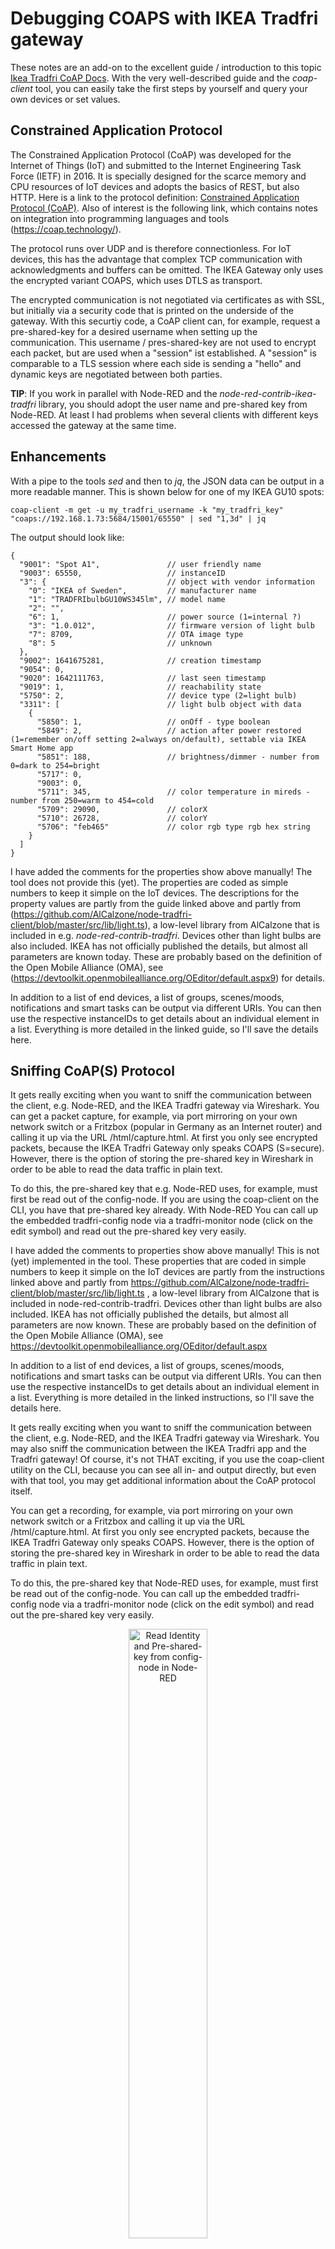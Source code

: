 # Debugging COAPS with IKEA Tradfri gateway
These notes are an add-on to the excellent guide / introduction to this topic [Ikea Tradfri CoAP Docs](https://github.com/glenndehaan/ikea-tradfri-coap-docs). With the very well-described guide and the *coap-client* tool, you can easily take the first steps by yourself and query your own devices or set values.

## Constrained Application Protocol
The Constrained Application Protocol (CoAP) was developed for the Internet of Things (IoT) and submitted to the Internet Engineering Task Force (IETF) in 2016. It is specially designed for the scarce memory and CPU resources of IoT devices and adopts the basics of REST, but also HTTP. Here is a link to the protocol definition: [Constrained Application Protocol (CoAP)](https://tools.ietf.org/id/draft-ietf-core-coap-09.html#rfc.section.3). Also of interest is the following link, which contains notes on integration into programming languages and tools (https://coap.technology/).

The protocol runs over UDP and is therefore connectionless. For IoT devices, this has the advantage that complex TCP communication with acknowledgments and buffers can be omitted. The IKEA Gateway only uses the encrypted variant COAPS, which uses DTLS as transport.

The encrypted communication is not negotiated via certificates as with SSL, but initially via a security code that is printed on the underside of the gateway. With this securtiy code, a CoAP client can, for example, request a pre-shared-key for a desired username when setting up the communication. This username / pres-shared-key are not used to encrypt each packet, but are used when a "session" ist established. A "session" is comparable to a TLS session where each side is sending a "hello" and dynamic keys are negotiated between both parties.

**TIP**: If you work in parallel with Node-RED and the *node-red-contrib-ikea-tradfri* library, you should adopt the user name and pre-shared key from Node-RED. At least I had problems when several clients with different keys accessed the gateway at the same time.

## Enhancements
With a pipe to the tools *sed* and then to  *jq*, the JSON data can be output in a more readable manner. This is shown below for one of my IKEA GU10 spots:

````
coap-client -m get -u my_tradfri_username -k "my_tradfri_key" "coaps://192.168.1.73:5684/15001/65550" | sed "1,3d" | jq
````
The output should look like:

````
{
  "9001": "Spot A1",               // user friendly name
  "9003": 65550,                   // instanceID
  "3": {                           // object with vendor information
    "0": "IKEA of Sweden",         // manufacturer name
    "1": "TRADFRIbulbGU10WS345lm", // model name
    "2": "",
    "6": 1,                        // power source (1=internal ?)
    "3": "1.0.012",                // firmware version of light bulb
    "7": 8709,                     // OTA image type
    "8": 5                         // unknown
  },
  "9002": 1641675281,              // creation timestamp
  "9054": 0,
  "9020": 1642111763,              // last seen timestamp
  "9019": 1,                       // reachability state
  "5750": 2,                       // device type (2=light bulb)
  "3311": [                        // light bulb object with data
    {
      "5850": 1,                   // onOff - type boolean
      "5849": 2,                   // action after power restored (1=remember on/off setting 2=always on/default), settable via IKEA Smart Home app
      "5851": 188,                 // brightness/dimmer - number from 0=dark to 254=bright
      "5717": 0,                   
      "9003": 0,
      "5711": 345,                 // color temperature in mireds - number from 250=warm to 454=cold
      "5709": 29090,               // colorX
      "5710": 26728,               // colorY
      "5706": "feb465"             // color rgb type rgb hex string
    }
  ]
}
````
I have added the comments for the properties show above manually! The tool does not provide this (yet). The properties are coded as simple numbers to keep it simple on the IoT devices. The descriptions for the property values are partly from the guide linked above and partly from (https://github.com/AlCalzone/node-tradfri-client/blob/master/src/lib/light.ts), a low-level library from AlCalzone that is included in e.g. *node-red-contrib-tradfri*. Devices other than light bulbs are also included. IKEA has not officially published the details, but almost all parameters are known today. These are probably based on the definition of the Open Mobile Alliance (OMA), see (https://devtoolkit.openmobilealliance.org/OEditor/default.aspx9) for details.

In addition to a list of end devices, a list of groups, scenes/moods, notifications and smart tasks can be output via different URIs. You can then use the respective instanceIDs to get details about an individual element in a list. Everything is more detailed in the linked guide, so I'll save the details here.

## Sniffing CoAP(S) Protocol
It gets really exciting when you want to sniff the communication between the client, e.g. Node-RED, and the IKEA Tradfri gateway via Wireshark. You can get a packet capture, for example, via port mirroring on your own network switch or a Fritzbox (popular in Germany as an Internet router) and calling it up via the URL /html/capture.html. At first you only see encrypted packets, because the IKEA Tradfri Gateway only speaks COAPS (S=secure). However, there is the option of storing the pre-shared key in Wireshark in order to be able to read the data traffic in plain text.

To do this, the pre-shared key that e.g. Node-RED uses, for example, must first be read out of the config-node. If you are using the coap-client on the CLI, you have that pre-shared key already. With Node-RED You can call up the embedded tradfri-config node via a tradfri-monitor node (click on the edit symbol) and read out the pre-shared key very easily.

I have added the comments to properties show above manually! This is not (yet) implemented in the tool. These properties that are coded in simple numbers to keep it simple on the IoT devices are partly from the instructions linked above and partly from https://github.com/AlCalzone/node-tradfri-client/blob/master/src/lib/light.ts , a low-level library from AlCalzone that is included in node-red-contrib-tradfri. Devices other than light bulbs are also included. IKEA has not officially published the details, but almost all parameters are now known. These are probably based on the definition of the Open Mobile Alliance (OMA), see https://devtoolkit.openmobilealliance.org/OEditor/default.aspx

In addition to a list of end devices, a list of groups, scenes/moods, notifications and smart tasks can be output via different URIs. You can then use the respective instanceIDs to get details about an individual element in a list. Everything is more detailed in the linked instructions, so I'll save the details here.

It gets really exciting when you want to sniff the communication between the client, e.g. Node-RED, and the IKEA Tradfri gateway via Wireshark. You may also sniff the communication between the IKEA Tradfri app and the Tradfri gateway! Of course, it's not THAT exciting, if you use the coap-client utility on the CLI, because you can see all in- and output directly, but even with that tool, you may get additional information about the CoAP protocol itself.

You can get a recording, for example, via port mirroring on your own network switch or a Fritzbox and calling it up via the URL /html/capture.html. At first you only see encrypted packets, because the IKEA Tradfri Gateway only speaks COAPS. However, there is the option of storing the pre-shared key in Wireshark in order to be able to read the data traffic in plain text.

To do this, the pre-shared key that Node-RED uses, for example, must first be read out of the config-node. You can call up the embedded tradfri-config node via a tradfri-monitor node (click on the edit symbol) and read out the pre-shared key very easily.

<p align="center"><img src="/images/Read&#32;Identity&#32;and&#32;Pre-shared-key&#32;from&#32;config-node&#32;in&#32;Node-RED.png" alt="Read Identity and Pre-shared-key from config-node in Node-RED" width="50%" ></p>

The key still has to be converted from ASCII to HEX, which can be done using various tools. The key is then entered in hex format in Wireshark in the "*Settings*", "*Protocols*", "*DTLS*" menu:

<p align="center"><img src="/images/Wireshark&#32;-&#32;Preferences&#32;-&#32;Protocols.png" alt="Wireshark, Preferences, Protocols" width="75%" ></p>

**After** you have started a packet capture in Wireshark, you have to tell your client to start a new session, e.g. by triggering a restart of the flows in Node-RED or restarting the IKEA Smart Home app. On the CLI a new session is automatically created each time you send a URL, so you don't have to care about this.

<p align="center"><img src="/images/Node-RED&#32;-&#32;Restart&#32;Flows.png" alt="Node-RED - Restart Flows" width="30%" ></p>

From this point on, the CoAP communication is displayed in plain text.

**NOTE**: after each new capture you have to restart the flows in Node-RED or restart the IKEA Smart Home app, since a dynamic key is generated for each "*session*" from the pre-shared key and identity name, which Wireshark unfortunately does not remember when you start a new capture. But you can certainly live with that. It might be easiest to keep capturing while looking into the packets.

The following is an example of the PUT command that Node-RED uses to set the values of a lamp with instanceID 65550 (Spot A1):

<p align="center"><img src="/images/Wireshark&#32;-&#32;COAP&#32;decrypted.png" alt="Wireshark - COAP decrypted" width="100%" ></p>

The parameters and values are passed in JSON format. In the example below, the brightness is set to 25% and the light color to "warm":

<p align="center"><img src="/images/CoAP&#32;decrypted.png" alt="CoAP decrypted in detail" width="50%" ></p>

This message is acknowledged by the IKEA Tradfri Gateway as most messages. By using ACKs on the application layer the CoAP protocol compensates for the build-in reliability that is provided by TCP.

I find it very interesting to read the CoAP communication, for example to check that events are being sent between Node-RED and the Tradfri Gateway and the values don't have to be polled at a regular short interval. It is not clear to me why Node-RED is constantly sending empty *CON* messages. Maybe it is used as a health-check. However, these messages are all acknowledged with an RST (reset) by the gateway.

If you examine a complete "*session*" more closely, you can see that Node-RED initially queries the device list and all devices from it in order to be able to select the devices by user-friendly name - at least for the "control" nodes. In addition, all instanceIDs with an Observe: Register option are subscribed with the queries and therefore the CoAP client is able to get an event when values for these instance IDs have changed. A publisher-subscriber communication is used here, which avoids constant polling.

<p align="center"><img src="/images/CoAP&#32;Observe&#32;-&#32;Register.png" alt="CoAP Observe - Register" width="50%" ></p>

If you change the lamps via the IKEA remote control, for example, an event is sent to Node-RED, as can be seen in the example below:

<p align="center"><img src="/images/Event&#32;from&#32;Tradfri&#32;Gateway&#32;to&#32;CoAP.png" alt="Event from Tradfri Gateway to CoAP" width="100%" ></p>

## Sniffing IKEA smart home app

Since the IKEA Smart Home app is the primary reference for communication with the Tradfri Gateway, it would of course be great if you could also read this communication.

My first ideas: *If you can read the pre-shared key from the IKEA Smart Home App or initially capture the coupling via the security code, then maybe you could also read the communication between the IKEA Smart Home App and the Tradfri Gateway?*

I didn't take a closer look at the first option, but tried the second option right away. So I deleted the IKEA Smart Home app from my mobile phone and reinstalled it. This will delete locally stored information such as pre-shared keys. Then I reconnected to the gateway via the app and was prompted -  as expected - to scan the QR code or alternatively to enter the security code manually. After entering this information, I was able to see my installed lamps in the app again.

Then I examined the packet capture with Wireshark. Initially I only saw DTLS communication and Hello packets from both sides. Upon closer examination, I found that encrypted communication is negotiated, similar to what happens with TLS, but with fewer ciphers. The authentication phase, in which the client requests a pre-shared key from the server, has already been described [here](https://github.com/glenndehaan/ikea-tradfri-coap-docs#authenticate) in the guide mentioned. This was already encrypted, so that nothing could be read in plain text.

I didn't even have to search the COAPS RFC, but saw that the security code '*coincidentally*' had the same length as the pre-shared keys and assumed that this key might have been used for the initial encryption. So I saved the packet capture, converted the security code from ASCII to hex and entered it in Wireshark. **Bingo!** Now I was able to read the authentication in clear text:

<p align="center"><img src="/images/COAPS&#32;request&#32;from&#32;client&#32;to&#32;authenticate.png" alt="COAPS request from client to authenticate" width="100%" ></p>

At the beginning you can see several "*Client Hello*" and "*Server Hello*" packets and the negotiation of the symmetric encryption. This is followed by authentication, with which the CoAP client requests a pre-shared key for a desired user name. To do this, the client sends the property "*9090*" and the desired (dynamically selected) username in JSON format to the CoAP server.

The response from the CoAP server is explained in more detail below:

<p align="center"><img src="/images/COAPS&#32;server&#32;response&#32;with&#32;pre-shared&#32;key.png" alt="COAPS server response with pre-shared key" width="100%" ></p>

The response in JSON format contains the property "*9091*" and the pre-shared key randomly chosen by the server. You can easily copy this key to the clipboard and save it using the menu items "*Copy*", "*...as Printable Text*". After converting this pre-shared key back from ASCII to hex and entering it into Wireshark, you can finally read the communication between the app and the gateway.

## Security by COAPS
Even if this guide shows how to read the encrypted communication, for example to understand the communication for new devices or new features, the CoAPS protocol is very secure in my opinion. Decryption is only possible if you can read the initial coupling between the app and the gateway, which takes place via the security code. Since communication at IKEA only takes place in the local LAN and (hopefully encrypted) WLAN at home, security is not compromised in practice.

Have fun decoding the CoAP communication!
